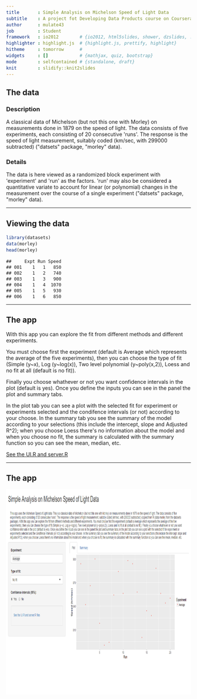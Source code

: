 ```yaml
---
title       : Simple Analysis on Michelson Speed of Light Data
subtitle    : A project fot Developing Data Products course on Coursera
author      : mulate43
job         : Student
framework   : io2012        # {io2012, html5slides, shower, dzslides, ...}
highlighter : highlight.js  # {highlight.js, prettify, highlight}
hitheme     : tomorrow      # 
widgets     : []            # {mathjax, quiz, bootstrap}
mode        : selfcontained # {standalone, draft}
knit        : slidify::knit2slides
---
```


## The data

### Description

A classical data of Michelson (but not this one with Morley) on measurements done in 1879 on the speed of light. The data consists of five experiments, each consisting of 20 consecutive 'runs'. The response is the speed of light measurement, suitably coded (km/sec, with 299000 subtracted) ("datsets" package, "morley" data).

### Details

The data is here viewed as a randomized block experiment with 'experiment' and 'run' as the factors. 'run' may also be considered a quantitative variate to account for linear (or polynomial) changes in the measurement over the course of a single experiment ("datsets" package, "morley" data).

---

## Viewing the data


```r
library(datasets)
data(morley)
head(morley)
```

```
##     Expt Run Speed
## 001    1   1   850
## 002    1   2   740
## 003    1   3   900
## 004    1   4  1070
## 005    1   5   930
## 006    1   6   850
```

---

## The app

With this app you can explore the fit from different methods and different experiments.

You must choose first the experiment (default is Average which represents the average of the five experiments), then you can choose the type of fit (Simple (y~x), Log (y~log(x)),
Two level polynomial (y~poly(x,2)), Loess and no fit at all (default is no fit)).

Finally you choose whathever or not you want confidence intervals in the plot (default is yes). Once you define the inputs you can see in the panel the plot and summary tabs.

In the plot tab you can see a plot with the selected fit for experiment or experiments selected and the condifence intervals (or not) according to your choose. In the summary tab you see the summary of the model according to your selections (this include the intercept, slope and Adjusted R^2); when you choose Loess there's no information about the model and when you choose no fit, the summary is calculated with the summary function so you can see the mean, median, etc.

[See the UI.R and server.R](https://github.com/mulate43/Data_products_project)

---

## The app

<div style='text-align: center;'>
    <img height='560' src='SSApp.png' />
</div>
    
